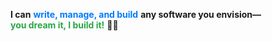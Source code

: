 <!-- # <span style="font-size: 1.5rem; font-weight: 800;">**Hi, I’m Meghraj**</span> -->

<!-- **<span style="color:#007bff; font-weight:bold;">Product Engineer & Problem Solver</span>** -->

**I can** <span style="color:#007bff; font-weight:bold;">write, manage, and build</span> **any software you envision—**  
**<span style="color:#28a745; font-weight:bold;">you dream it, I build it!</span>** 🚀💡

<!-- ## **<span style="color:#007bff;">A Product Engineer & Problem Solver</span>** -->
